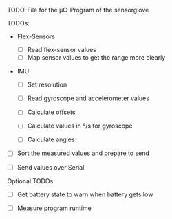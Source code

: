 TODO-File for the µC-Program of the sensorglove

TODOs:

- Flex-Sensors
  * [ ] Read flex-sensor values
  * [ ] Map sensor values to get the range more clearly

- IMU

  * [ ] Set resolution
  * [ ] Read gyroscope and accelerometer values
  
  * [ ] Calculate offsets
  
  * [ ] Calculate values in °/s for gyroscope
  
  * [ ] Calculate angles


* [ ] Sort the measured values and prepare to send

* [ ] Send values over Serial




Optional TODOs:

* [ ] Get battery state to warn when battery gets low

* [ ] Measure program runtime